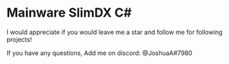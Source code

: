 # Mainware SlimDX C#

I would appreciate if you would leave me a star and follow me for following projects!

If you have any questions, Add me on discord: @JoshuaA#7980
